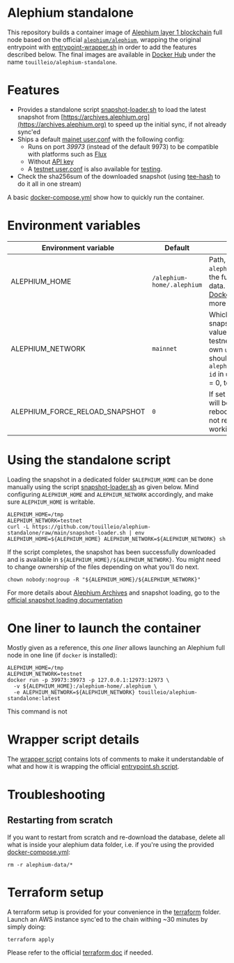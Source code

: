 Alephium standalone
====

This repository builds a container image of [Alephium layer 1 blockchain](https://alephium.org) full node
based on the official [`alephium/alephium`](https://hub.docker.com/r/alephium/alephium/tags), wrapping the original entrypoint with [entrypoint-wrapper.sh](./entrypoint-wrapper.sh)
in order to add the features described below. The final images are available in [Docker Hub](https://hub.docker.com/r/touilleio/alephium-standalone/tags) under the
name `touilleio/alephium-standalone`.

# Features

- Provides a standalone script [snapshot-loader.sh](snapshot-loader.sh) to load the latest snapshot from [https://archives.alephium.org](https://archives.alephium.org) to speed up the initial sync, if not already sync'ed
- Ships a default [mainet user.conf](./user-mainnet.conf) with the following config:
  - Runs on port *39973* (instead of the default 9973) to be compatible with platforms such as [Flux](https://www.runonflux.io/)
  - Without [API key](https://wiki.alephium.org/full-node/Full-Node-More/#api-key)
  - A [testnet user.conf](./user-testnet.conf) is also available for [testing](https://wiki.alephium.org/network/testnet-guide).
- Check the sha256sum of the downloaded snapshot (using [tee-hash](https://github.com/touilleio/tee-hash) to do it all in one stream)

A basic [docker-compose.yml](./docker-compose.yml) show how to quickly run the container.

# Environment variables

| Environment variable           | Default                    | Description                                                                                                                                                                                                                     |
|--------------------------------|----------------------------|---------------------------------------------------------------------------------------------------------------------------------------------------------------------------------------------------------------------------------|
| ALEPHIUM_HOME                  | `/alephium-home/.alephium` | Path, inside the official `alephium/alephium`, there the full node stores its data. See the official [Dockerfile.release](https://github.com/alephium/alephium/blob/master/docker/release/Dockerfile.release) for more details. |
| ALEPHIUM_NETWORK               | `mainnet`                  | Which network to load the snapshots for. Possible values are mainnet and testnet. !! If you set your own `user.conf`, this value should match `alephium.network.network-id` in `user.conf` !! (mainnet = 0, testnet = 1)        |
| ALEPHIUM_FORCE_RELOAD_SNAPSHOT | `0`                        | If set to `1`, the database will be dropped at every reboot. Useful for testing, not recommended in working setups.                                                                                                             |                                                                                                                                         |

# Using the standalone script

Loading the snapshot in a dedicated folder `$ALEPHIUM_HOME` can be done manually using the script [snapshot-loader.sh](snapshot-loader.sh) as given below. Mind configuring `ALEPHIUM_HOME` and `ALEPHIUM_NETWORK` accordingly, and make sure `ALEPHIUM_HOME` is writable.

```
ALEPHIUM_HOME=/tmp
ALEPHIUM_NETWORK=testnet
curl -L https://github.com/touilleio/alephium-standalone/raw/main/snapshot-loader.sh | env ALEPHIUM_HOME=${ALEPHIUM_HOME} ALEPHIUM_NETWORK=${ALEPHIUM_NETWORK} sh
```

If the script completes, the snapshot has been successfully downloaded and is available in `${ALEPHIUM_HOME}/${ALEPHIUM_NETWORK}`.
You might need to change ownership of the files depending on what you'll do next.

```
chown nobody:nogroup -R "${ALEPHIUM_HOME}/${ALEPHIUM_NETWORK}"
```

For more details about [Alephium Archives](https://archives.alephium.org) and snapshot loading, go to the [official snapshot loading documentation](https://docs.alephium.org/full-node/loading-snapshot)

# One liner to launch the container

Mostly given as a reference, this _one liner_ allows launching an Alephium full node in one line (if `docker` is installed):

```
ALEPHIUM_HOME=/tmp
ALEPHIUM_NETWORK=testnet
docker run -p 39973:39973 -p 127.0.0.1:12973:12973 \
  -v ${ALEPHIUM_HOME}:/alephium-home/.alephium \
  -e ALEPHIUM_NETWORK=${ALEPHIUM_NETWORK} touilleio/alephium-standalone:latest
```

This command is not 

# Wrapper script details

The [wrapper script](./entrypoint-wrapper.sh) contains lots of comments to make it understandable of what and how it is wrapping
the official [entrypoint.sh script](https://github.com/alephium/alephium/blob/master/docker/release/entrypoint.sh).

# Troubleshooting 

## Restarting from scratch

If you want to restart from scratch and re-download the database, delete all what is inside your alephium data folder,
i.e. if you're using the provided [docker-compose.yml](./docker-compose.yml):

```
rm -r alephium-data/*
```

# Terraform setup

A terraform setup is provided for your convenience in the [terraform](./terraform) folder. Launch an AWS instance sync'ed
to the chain withing ~30 minutes by simply doing:

```
terraform apply
```

Please refer to the official [terraform doc](https://developer.hashicorp.com/terraform/tutorials) if needed.
